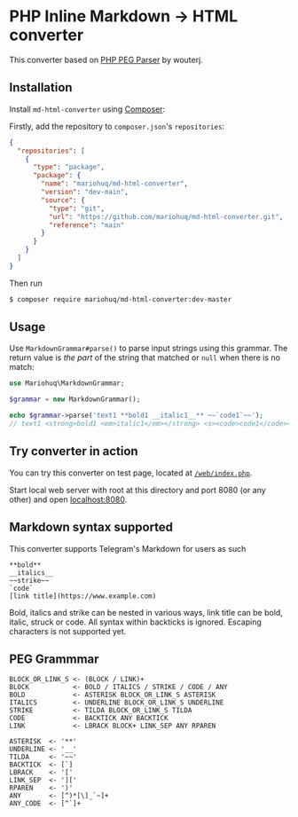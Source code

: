 # PHP Inline Markdown → HTML converter

This converter based on [PHP PEG Parser](https://github.com/wouterj/peg) by wouterj.

## Installation

Install `md-html-converter` using [Composer](https://getcomposer.org/download/):

Firstly, add the repository to `composer.json`'s `repositories`:

```json
{
  "repositories": [
    {
      "type": "package",
      "package": {
        "name": "mariohuq/md-html-converter",
        "version": "dev-main",
        "source": {
          "type": "git",
          "url": "https://github.com/mariohuq/md-html-converter.git",
          "reference": "main"
        }
      }
    }
  ]
}
```

Then run

```bash
$ composer require mariohuq/md-html-converter:dev-master
```

## Usage

Use `MarkdownGrammar#parse()` to parse input strings using this grammar.
The return value is *the part* of the string that matched or `null` when there is no match:

```php
use Mariohuq\MarkdownGrammar;

$grammar = new MarkdownGrammar();

echo $grammar->parse('text1 **bold1 __italic1__** ~~`code1`~~');
// text1 <strong>bold1 <em>italic1</em></strong> <s><code>code1</code></s>
```

## Try converter in action

You can try this converter on test page, located at [`/web/index.php`](web/index.php).

Start local web server with root at this directory and port 8080 (or any other) and
open [localhost:8080](localhost:8080).

## Markdown syntax supported

This converter supports Telegram's Markdown for users as such

```
**bold**
__italics__
~~strike~~
`code`
[link title](https://www.example.com)
```

Bold, italics and strike can be nested in various ways, link title can be bold, italic, struck or code.
All syntax within backticks is ignored.
Escaping characters is not supported yet.

## PEG Grammmar

```
BLOCK_OR_LINK_S <- (BLOCK / LINK)+
BLOCK           <- BOLD / ITALICS / STRIKE / CODE / ANY
BOLD            <- ASTERISK BLOCK_OR_LINK_S ASTERISK
ITALICS         <- UNDERLINE BLOCK_OR_LINK_S UNDERLINE
STRIKE          <- TILDA BLOCK_OR_LINK_S TILDA
CODE            <- BACKTICK ANY BACKTICK
LINK            <- LBRACK BLOCK+ LINK_SEP ANY RPAREN

ASTERISK  <- '**'
UNDERLINE <- '__'
TILDA     <- '~~'
BACKTICK  <- [`]
LBRACK    <- '['
LINK_SEP  <- ']['
RPAREN    <- ')'
ANY       <- [^)*[\]_`~]+
ANY_CODE  <- [^`]+
```